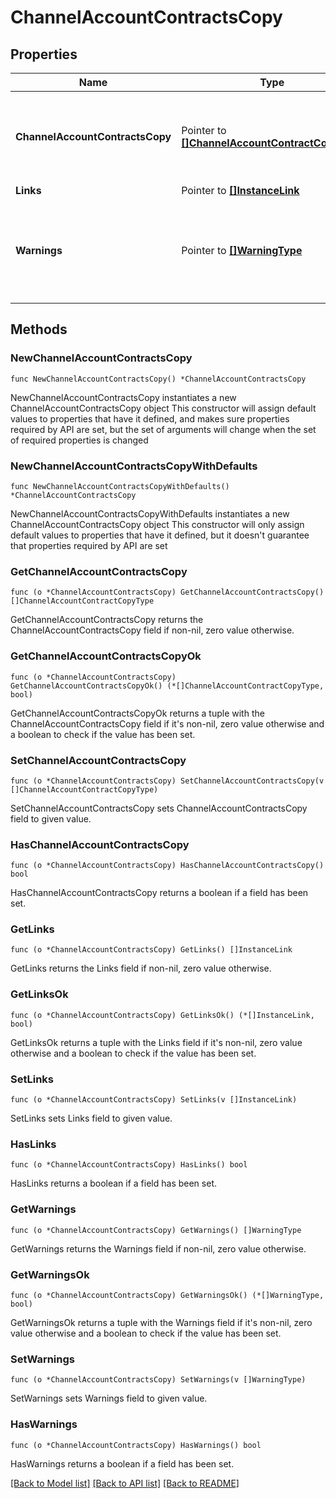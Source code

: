 # ChannelAccountContractsCopy

## Properties

Name | Type | Description | Notes
------------ | ------------- | ------------- | -------------
**ChannelAccountContractsCopy** | Pointer to [**[]ChannelAccountContractCopyType**](ChannelAccountContractCopyType.md) | List of channel account contracts information to create a copy of. | [optional] 
**Links** | Pointer to [**[]InstanceLink**](InstanceLink.md) |  | [optional] 
**Warnings** | Pointer to [**[]WarningType**](WarningType.md) | Used in conjunction with the Success element to define a business error. | [optional] 

## Methods

### NewChannelAccountContractsCopy

`func NewChannelAccountContractsCopy() *ChannelAccountContractsCopy`

NewChannelAccountContractsCopy instantiates a new ChannelAccountContractsCopy object
This constructor will assign default values to properties that have it defined,
and makes sure properties required by API are set, but the set of arguments
will change when the set of required properties is changed

### NewChannelAccountContractsCopyWithDefaults

`func NewChannelAccountContractsCopyWithDefaults() *ChannelAccountContractsCopy`

NewChannelAccountContractsCopyWithDefaults instantiates a new ChannelAccountContractsCopy object
This constructor will only assign default values to properties that have it defined,
but it doesn't guarantee that properties required by API are set

### GetChannelAccountContractsCopy

`func (o *ChannelAccountContractsCopy) GetChannelAccountContractsCopy() []ChannelAccountContractCopyType`

GetChannelAccountContractsCopy returns the ChannelAccountContractsCopy field if non-nil, zero value otherwise.

### GetChannelAccountContractsCopyOk

`func (o *ChannelAccountContractsCopy) GetChannelAccountContractsCopyOk() (*[]ChannelAccountContractCopyType, bool)`

GetChannelAccountContractsCopyOk returns a tuple with the ChannelAccountContractsCopy field if it's non-nil, zero value otherwise
and a boolean to check if the value has been set.

### SetChannelAccountContractsCopy

`func (o *ChannelAccountContractsCopy) SetChannelAccountContractsCopy(v []ChannelAccountContractCopyType)`

SetChannelAccountContractsCopy sets ChannelAccountContractsCopy field to given value.

### HasChannelAccountContractsCopy

`func (o *ChannelAccountContractsCopy) HasChannelAccountContractsCopy() bool`

HasChannelAccountContractsCopy returns a boolean if a field has been set.

### GetLinks

`func (o *ChannelAccountContractsCopy) GetLinks() []InstanceLink`

GetLinks returns the Links field if non-nil, zero value otherwise.

### GetLinksOk

`func (o *ChannelAccountContractsCopy) GetLinksOk() (*[]InstanceLink, bool)`

GetLinksOk returns a tuple with the Links field if it's non-nil, zero value otherwise
and a boolean to check if the value has been set.

### SetLinks

`func (o *ChannelAccountContractsCopy) SetLinks(v []InstanceLink)`

SetLinks sets Links field to given value.

### HasLinks

`func (o *ChannelAccountContractsCopy) HasLinks() bool`

HasLinks returns a boolean if a field has been set.

### GetWarnings

`func (o *ChannelAccountContractsCopy) GetWarnings() []WarningType`

GetWarnings returns the Warnings field if non-nil, zero value otherwise.

### GetWarningsOk

`func (o *ChannelAccountContractsCopy) GetWarningsOk() (*[]WarningType, bool)`

GetWarningsOk returns a tuple with the Warnings field if it's non-nil, zero value otherwise
and a boolean to check if the value has been set.

### SetWarnings

`func (o *ChannelAccountContractsCopy) SetWarnings(v []WarningType)`

SetWarnings sets Warnings field to given value.

### HasWarnings

`func (o *ChannelAccountContractsCopy) HasWarnings() bool`

HasWarnings returns a boolean if a field has been set.


[[Back to Model list]](../README.md#documentation-for-models) [[Back to API list]](../README.md#documentation-for-api-endpoints) [[Back to README]](../README.md)


